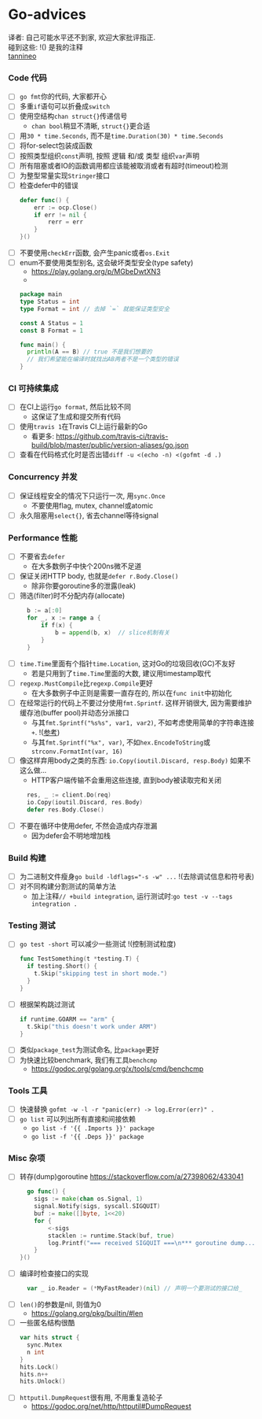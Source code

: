 # Go-advices
译者: 自己可能水平还不到家, 欢迎大家批评指正.  
碰到这些: !() 是我的注释  
[tannineo](https://github.com/tannineo)  

### Code 代码
- [ ] `go fmt`你的代码, 大家都开心
- [ ] 多重`if`语句可以折叠成`switch`
- [ ] 使用空结构`chan struct{}`传递信号
  - `chan bool`稍显不清晰, `struct{}`更合适
- [ ] 用`30 * time.Seconds`, 而不是`time.Duration(30) * time.Seconds`
- [ ] 将for-select包装成函数
- [ ] 按照类型组织`const`声明, 按照 逻辑 和/或 类型 组织`var`声明
- [ ] 所有阻塞或者IO的函数调用都应该能被取消或者有超时(timeout)检测
- [ ] 为整型常量实现`Stringer`接口
- [ ] 检查defer中的错误
  ```go
  defer func() {
      err := ocp.Close()
      if err != nil {
          rerr = err
      }
  }()
  ```
- [ ] 不要使用`checkErr`函数, 会产生panic或者`os.Exit`
- [ ] enum不要使用类型别名, 这会破坏类型安全(type safety)
  - https://play.golang.org/p/MGbeDwtXN3
  - 
  ```go
  package main
  type Status = int
  type Format = int // 去掉 `=` 就能保证类型安全
  
  const A Status = 1
  const B Format = 1
  
  func main() {
    println(A == B) // true 不是我们想要的
    // 我们希望能在编译时就找出AB两者不是一个类型的错误
  }
  ```

### CI 可持续集成
- [ ] 在CI上运行`go format`, 然后比较不同
  - 这保证了生成和提交所有代码
- [ ] 使用`travis 1`在Travis CI上运行最新的Go
  - 看更多: https://github.com/travis-ci/travis-build/blob/master/public/version-aliases/go.json
- [ ] 查看在代码格式化时是否出错`diff -u <(echo -n) <(gofmt -d .)`

### Concurrency 并发
- [ ] 保证线程安全的情况下只运行一次, 用`sync.Once`
  - 不要使用flag, mutex, channel或atomic
- [ ] 永久阻塞用`select{}`, 省去channel等待signal

### Performance 性能
- [ ] 不要省去`defer`
  - 在大多数例子中快个200ns微不足道
- [ ] 保证关闭HTTP body, 也就是`defer r.Body.Close()`
  - 除非你要goroutine多的泄露(leak)
- [ ] 筛选(filter)时不分配内存(allocate)
  ```go
    b := a[:0]
    for _, x := range a {
    	if f(x) {
		    b = append(b, x)  // slice机制有关
    	}
    }
  ```
- [ ] `time.Time`里面有个指针`time.Location`, 这对Go的垃圾回收(GC)不友好
  - 若是只用到了`time.Time`里面的大数, 建议用timestamp取代
- [ ] `regexp.MustCompile`比`regexp.Compile`更好
  - 在大多数例子中正则是需要一直存在的, 所以在`func init`中初始化
- [ ] 在经常运行的代码上不要过分使用`fmt.Sprintf`. 这样开销很大, 因为需要维护缓存池(buffer pool)并动态分派接口
  - 与其`fmt.Sprintf("%s%s", var1, var2)`, 不如考虑使用简单的字符串连接`+`.
    !([参考](https://sheepbao.github.io/post/golang_string_connect_performance/))
  - 与其`fmt.Sprintf("%x", var)`, 不如`hex.EncodeToString`或`strconv.FormatInt(var, 16)`
- [ ] 像这样弃用body之类的东西: `io.Copy(ioutil.Discard, resp.Body)` 如果不这么做...
  - HTTP客户端传输不会重用这些连接, 直到body被读取完和关闭
  ```go
    res, _ := client.Do(req)
    io.Copy(ioutil.Discard, res.Body)
    defer res.Body.Close()
  ```
- [ ] 不要在循环中使用defer, 不然会造成内存泄漏
  - 因为defer会不明地增加栈

### Build 构建
- [ ] 为二进制文件瘦身`go build -ldflags="-s -w" ...` !(去除调试信息和符号表)
- [ ] 对不同构建分割测试的简单方法
  - 加上注释`// +build integration`, 运行测试时:`go test -v --tags integration .`

### Testing 测试
- [ ] `go test -short` 可以减少一些测试 !(控制测试粒度)
  ```go
  func TestSomething(t *testing.T) {
    if testing.Short() {
      t.Skip("skipping test in short mode.")
    }
  }
  ```
- [ ] 根据架构跳过测试
  ```go
  if runtime.GOARM == "arm" {
    t.Skip("this doesn't work under ARM")
  }
  ```
- [ ] 类似`package_test`为测试命名, 比`package`更好
- [ ] 为快速比较benchmark, 我们有工具`benchcmp`
  - https://godoc.org/golang.org/x/tools/cmd/benchcmp

### Tools 工具
- [ ] 快速替换 `gofmt -w -l -r "panic(err) -> log.Error(err)" .`
- [ ] `go list` 可以列出所有直接和间接依赖
  - `go list -f '{{ .Imports }}' package`
  - `go list -f '{{ .Deps }}' package`

### Misc 杂项
- [ ] 转存(dump)goroutine https://stackoverflow.com/a/27398062/433041
  ```go
    go func() {
      sigs := make(chan os.Signal, 1)
      signal.Notify(sigs, syscall.SIGQUIT)
      buf := make([]byte, 1<<20)
      for {
          <-sigs
          stacklen := runtime.Stack(buf, true)
          log.Printf("=== received SIGQUIT ===\n*** goroutine dump...\n%s\n*** end\n", buf[:stacklen])
      }
  }()
  ```
- [ ] 编译时检查接口的实现
  ```go
    var _ io.Reader = (*MyFastReader)(nil) // 声明一个要测试的接口给_
  ```
- [ ] `len()`的参数是nil, 则值为0
  - https://golang.org/pkg/builtin/#len
- [ ] 一些匿名结构很酷
  ```go
  var hits struct {
    sync.Mutex
    n int
  }
  hits.Lock()
  hits.n++
  hits.Unlock()
  ```
- [ ] `httputil.DumpRequest`很有用, 不用重复造轮子
  - https://godoc.org/net/http/httputil#DumpRequest
